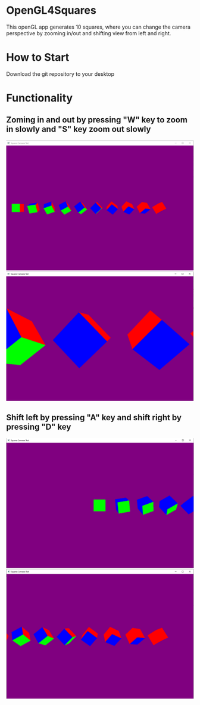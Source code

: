 # OpenGL4Squares
This openGL app generates 10 squares, where you can change the camera perspective by zooming in/out and shifting view from left and right. 
# How to Start 
Download the git repository to your desktop
# Functionality
## Zoming in and out by pressing "W" key to zoom in slowly and "S" key zoom out slowly
![SCREENSHOT](https://github.com/igorganch/OpenGL10SquaresPerspective/blob/main/Zoomout.PNG)
![SCREENSHOT](https://github.com/igorganch/OpenGL10SquaresPerspective/blob/main/Zoomin.PNG)
## Shift left by pressing "A" key and shift right by pressing "D" key
![SCREENSHOT](https://github.com/igorganch/OpenGL10SquaresPerspective/blob/main/Left.PNG)
![SCREENSHOT](https://github.com/igorganch/OpenGL10SquaresPerspective/blob/main/right.PNG)
